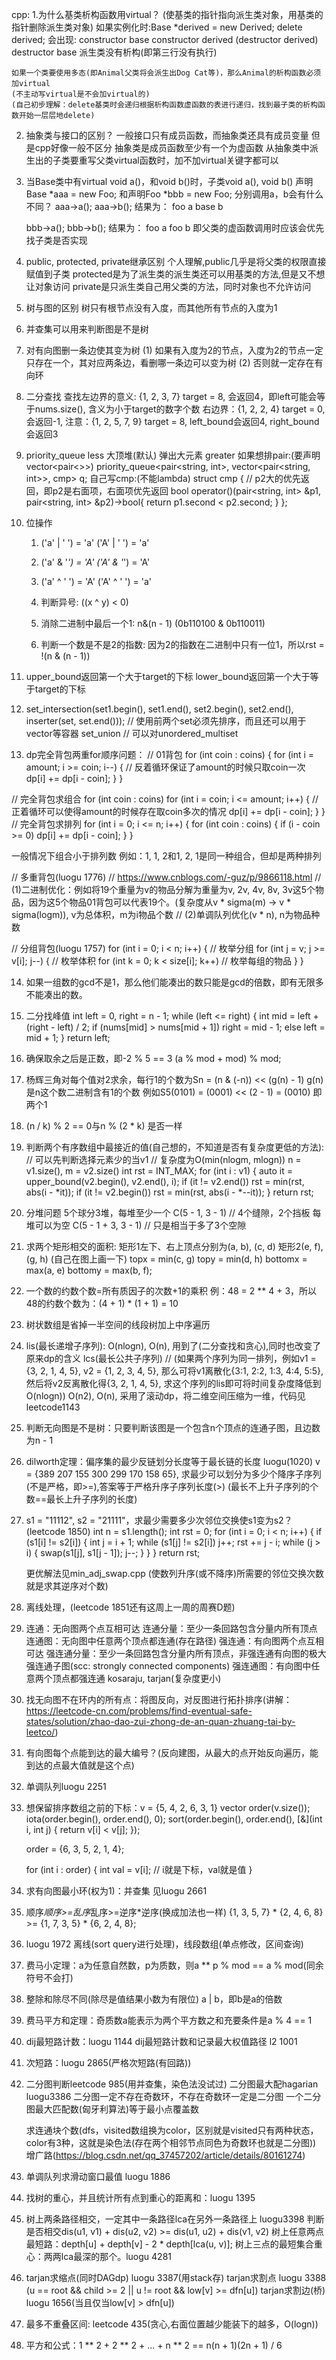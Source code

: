 cpp:
1.为什么基类析构函数用virtual？ (使基类的指针指向派生类对象，用基类的指针删除派生类对象)
    如果实例化时:Base *derived = new Derived;
		delete derived;
    会出现:
	constructor base
	constructor derived
	(destructor derived)
	destructor base
    派生类没有析构(即第三行没有执行)

    如果一个类要使用多态(即Animal父类将会派生出Dog Cat等)，那么Animal的析构函数必须加virtual
    (不主动写virtual是不会加virtual的)
    (自己初步理解：delete基类时会递归根据析构函数虚函数的表进行递归，找到最子类的析构函数开始一层层地delete)

2. 抽象类与接口的区别？
    一般接口只有成员函数，而抽象类还具有成员变量
    但是cpp好像一般不区分
    抽象类是成员函数至少有一个为虚函数
    从抽象类中派生出的子类要重写父类virtual函数时，加不加virtual关键字都可以

3. 当Base类中有virtual void a()，和void b()时，子类void a(), void b()
    声明Base *aaa = new Foo; 和声明Foo *bbb = new Foo;
    分别调用a，b会有什么不同？
    aaa->a();
    aaa->b();
    结果为：
    foo a
    base b

    bbb->a();
    bbb->b();
    结果为：
    foo a
    foo b
    即父类的虚函数调用时应该会优先找子类是否实现

4. public, protected, private继承区别
    个人理解,public几乎是将父类的权限直接赋值到子类
    protected是为了派生类的派生类还可以用基类的方法,但是又不想让对象访问
    private是只派生类自己用父类的方法，同时对象也不允许访问

5. 树与图的区别
    树只有根节点没有入度，而其他所有节点的入度为1
6. 并查集可以用来判断图是不是树
7. 对有向图删一条边使其变为树
    (1) 如果有入度为2的节点，入度为2的节点一定只存在一个，其对应两条边，看删哪一条边可以变为树
    (2) 否则就一定存在有向环

8. 二分查找
    查找左边界的意义: {1, 2, 3, 7} target = 8, 会返回4，即left可能会等于nums.size(), 含义为小于target的数字个数
    右边界：{1, 2, 2, 4} target = 0, 会返回-1, 
    注意：{1, 2, 5, 7, 9} target = 8, left_bound会返回4, right_bound会返回3

9. priority_queue
    less<int> 大顶堆(默认) 弹出大元素
    greater<int> 
    如果想排pair:(要声明vector<pair<>>)
    priority_queue<pair<string, int>, vector<pair<string, int>>, cmp> q;
    自己写cmp:(不能lambda)
    struct cmp {
	// p2大的优先返回，即p2是右面项，右面项优先返回
	bool operator()(pair<string, int> &p1, pair<string, int> &p2)->bool{
	    return p1.second < p2.second;
	}
    };

10. 位操作
    1.	('a' | ' ') = 'a'
	('A' | ' ') = 'a'
    2.	('a' & '_') = 'A'
	('A' & '_') = 'A'
    3.	('a' ^ ' ') = 'A'
	('A' ^ ' ') = 'a'

    4. 判断异号: ((x ^ y) < 0)
    5. 消除二进制中最后一个1: n&(n - 1) (0b110100 & 0b110011)
    6. 判断一个数是不是2的指数: 因为2的指数在二进制中只有一位1，所以rst = !(n & (n - 1))
	
11. upper_bound返回第一个大于target的下标
    lower_bound返回第一个大于等于target的下标

12. set_intersection(set1.begin(), set1.end(), set2.begin(), set2.end(), inserter(set, set.end()));	// 使用前两个set必须先排序，而且还可以用于vector等容器
    set_union	    // 可以对unordered_multiset

13. dp完全背包两重for顺序问题：
// 01背包
for (int coin : coins) {
    for (int i = amount; i >= coin; i--) {	// 反着循环保证了amount的时候只取coin一次
	dp[i] += dp[i - coin];
    }
}

// 完全背包求组合
for (int coin : coins)
    for (int i = coin; i <= amount; i++) {	// 正着循环可以使得amount的时候存在取coin多次的情况
	dp[i] += dp[i - coin];
    }
}
// 完全背包求排列
for (int i = 0; i <= n; i++) {
    for (int coin : coins) {
	if (i - coin >= 0) dp[i] += dp[i - coin];
    }
}

一般情况下组合小于排列数
例如：1, 1, 2和1, 2, 1是同一种组合，但却是两种排列

// 多重背包(luogu 1776)
// https://www.cnblogs.com/-guz/p/9866118.html
// (1)二进制优化：例如将19个重量为v的物品分解为重量为v, 2v, 4v, 8v, 3v这5个物品，因为这5个物品01背包可以代表19个。(复杂度从v * sigma(m) -> v * sigma(logm)), v为总体积，m为i物品个数
// (2)单调队列优化(v * n), n为物品种数

// 分组背包(luogu 1757)
for (int i = 0; i < n; i++) {	    // 枚举分组
    for (int j = v; j >= v[i]; j--) {	    // 枚举体积
	for (int k = 0; k < size[i]; k++)   // 枚举每组的物品
    }
}

14. 如果一组数的gcd不是1，那么他们能凑出的数只能是gcd的倍数，即有无限多不能凑出的数。

15. 二分找峰值
    int left = 0, right = n - 1;
    while (left <= right) {
	int mid = left + (right - left) / 2;
	if (nums[mid] > nums[mid + 1])
	    right = mid - 1;
	else
	    left = mid + 1;
    }
    return left;

16. 确保取余之后是正数，即-2 % 5 == 3
    (a % mod + mod) % mod;

17. 杨辉三角对每个值对2求余，每行1的个数为Sn = (n & (-n)) << (g(n) - 1) g(n)是n这个数二进制含有1的个数
    例如S5(0101)  = (0001) << (2 - 1)  =  (0010) 即两个1

18. (n / k) % 2 == 0与n % (2 * k) 是否一样

19. 判断两个有序数组中最接近的值(自己想的，不知道是否有复杂度更低的方法):
    // 可以先判断选择元素少的当v1
    // 复杂度为O(min(nlogm, mlogn)) n = v1.size(), m = v2.size()
    int rst = INT_MAX;
    for (int i : v1) {
	auto it = upper_bound(v2.begin(), v2.end(), i);
	if (it != v2.end())
	    rst = min(rst, abs(i - *it));
	if (it != v2.begin())
	    rst = min(rst, abs(i - *--it));
    }
    return rst;

20. 分堆问题
    5个球分3堆，每堆至少一个
    C(5 - 1, 3 - 1) // 4个缝隙，2个挡板
    每堆可以为空
    C(5 - 1 + 3, 3 - 1) // 只是相当于多了3个空隙

21. 求两个矩形相交的面积: 矩形1左下、右上顶点分别为(a, b), (c, d) 矩形2(e, f), (g, h) (自己在图上画一下)
    topx = min(c, g) topy = min(d, h) bottomx = max(a, e) bottomy = max(b, f);

22. 一个数的约数个数=所有质因子的次数+1的乘积
    例：48 = 2 ** 4 + 3，所以48的约数个数为：(4 + 1) * (1 + 1) = 10

23. 树状数组是省掉一半空间的线段树加上中序遍历

24. lis(最长递增子序列):
    O(nlogn), O(n), 用到了(二分查找和贪心),同时也改变了原来dp的含义
    lcs(最长公共子序列)	    // (如果两个序列为同一排列，例如v1 = {3, 2, 1, 4, 5}, v2 = {1, 2, 3, 4, 5}, 那么可将v1离散化{3:1, 2:2, 1:3, 4:4, 5:5}, 然后将v2反离散化得{3, 2, 1, 4, 5}, 求这个序列的lis即可将时间复杂度降低到O(nlogn))
    O(n2), O(n), 采用了滚动dp，将二维空间压缩为一维，代码见leetcode1143

25. 判断无向图是不是树：只要判断该图是一个包含n个顶点的连通子图，且边数为n - 1

26. dilworth定理：偏序集的最少反链划分长度等于最长链的长度
    luogu(1020)
    v = {389 207 155 300 299 170 158 65}, 求最少可以划分为多少个降序子序列(不是严格，即>=),答案等于严格升序子序列长度(>)
    (最长不上升子序列的个数==最长上升子序列的长度)

27. s1 = "11112", s2 = "21111"，求最少需要多少次邻位交换使s1变为s2？(leetcode 1850)
    int n = s1.length();
    int rst = 0;
    for (int i = 0; i < n; i++) {
	if (s1[i] != s2[i]) {
	    int j = i + 1;
	    while (s1[j] != s2[i]) j++;
	    rst += j - i;
	    while (j > i) {
		swap(s1[j], s1[j - 1]);
		j--;
	    }
	}
    }
    return rst;

    更优解法见min_adj_swap.cpp 
    (使数列升序(或不降序)所需要的邻位交换次数就是求其逆序对个数)

28. 离线处理，(leetcode 1851还有这周上一周的周赛D题)

29. 连通：无向图两个点互相可达
    连通分量：至少一条回路包含分量内所有顶点
    连通图：无向图中任意两个顶点都连通(存在路径)
    强连通：有向图两个点互相可达
    强连通分量：至少一条回路包含分量内所有顶点，非强连通有向图的极大强连通子图(scc: strongly connected components)
    强连通图：有向图中任意两个顶点都强连通
    kosaraju, tarjan(复杂度更小)
    
30. 找无向图不在环内的所有点：将图反向，对反图进行拓扑排序(讲解：https://leetcode-cn.com/problems/find-eventual-safe-states/solution/zhao-dao-zui-zhong-de-an-quan-zhuang-tai-by-leetco/)

31. 有向图每个点能到达的最大编号？(反向建图，从最大的点开始反向遍历，能到达的点最大值就是这个点)

32. 单调队列luogu 2251

33. 想保留排序数组之前的下标：v = {5, 4, 2, 6, 3, 1}
    vector<int> order(v.size());
    iota(order.begin(), order.end(), 0);
    sort(order.begin(), order.end(), [&](int i, int j) {
	return v[i] < v[j];
    });

    order = {6, 3, 5, 2, 1, 4};

    for (int i : order) {
	int val = v[i];	    // i就是下标，val就是值
    }

34. 求有向图最小环(权为1)：并查集
    见luogu 2661

35. 顺序*顺序>=乱序*乱序>=逆序*逆序(换成加法也一样)
    {1, 3, 5, 7} * {2, 4, 6, 8} >= {1, 7, 3, 5} * {6, 2, 4, 8};

36. luogu 1972
    离线(sort query进行处理)，线段数组(单点修改，区间查询)

37. 费马小定理：a为任意自然数，p为质数，则a ** p % mod == a % mod(同余符号不会打)

38. 整除和除尽不同(除尽是值结果小数为有限位)
    a | b，即b是a的倍数

39. 费马平方和定理：奇质数a能表示为两个平方数之和充要条件是a % 4 == 1

40. dij最短路计数：luogu 1144
    dij最短路计数和记录最大权值路径 l2 1001

41. 次短路：luogu 2865(严格次短路(有回路))

42. 二分图判断leetcode 985(用并查集，染色法没试过)
    二分图最大配hagarian luogu3386
    二分图一定不存在奇数环，不存在奇数环一定是二分图
    一个二分图最大匹配数(匈牙利算法)等于最小点覆盖数

    求连通块个数(dfs，visited数组换为color，区别就是visited只有两种状态，color有3种，这就是染色法(存在两个相邻节点同色为奇数环也就是二分图))
    增广路(https://blog.csdn.net/qq_37457202/article/details/80161274)

43. 单调队列求滑动窗口最值 luogu 1886

44. 找树的重心，并且统计所有点到重心的距离和：luogu 1395

45. 树上两条路径相交，一定其中一条路径lca在另外一条路径上 luogu3398
    判断是否相交dis(u1, v1) + dis(u2, v2) >= dis(u1, u2) + dis(v1, v2)
    树上任意两点最短路：depth[u] + depth[v] - 2 * depth[lca(u, v)];
    树上三点的最短集合重心：两两lca最深的那个。luogu 4281

46. tarjan求缩点(同时DAGdp) luogu 3387(用stack存)
    tarjan求割点 luogu 3388 (u == root && child >= 2 || u != root && low[v] >= dfn[u])
    tarjan求割边(桥) luogu 1656(当且仅当low[v] > dfn[u])

47. 最多不重叠区间: leetcode 435(贪心,右面位置越少能装下的越多，O(logn))

48. 平方和公式：1 ** 2 + 2 ** 2 + ... + n ** 2 == n(n + 1)(2n + 1) / 6

